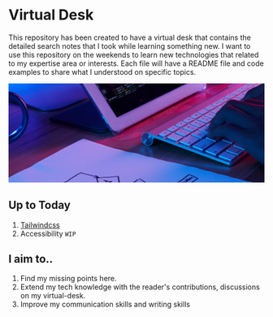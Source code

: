 # Virtual Desk
This repository has been created to have a virtual desk that contains the detailed search notes that I took while learning something new. I want to use this repository on the weekends to learn new technologies that related to my expertise area or interests. Each file will have a README file and code examples to share what I understood on specific topics.


![Image of Virtual Desk](virtual-desk.png)

## Up to Today
1. [Tailwindcss](https://github.com/volcanioo/volcanioo/tree/main/virtual-desk/tailwind-css)
1. Accessibility `WIP`

## I aim to..
1. Find my missing points here.
2. Extend my tech knowledge with the reader's contributions, discussions on my virtual-desk.
3. Improve my communication skills and writing skills

